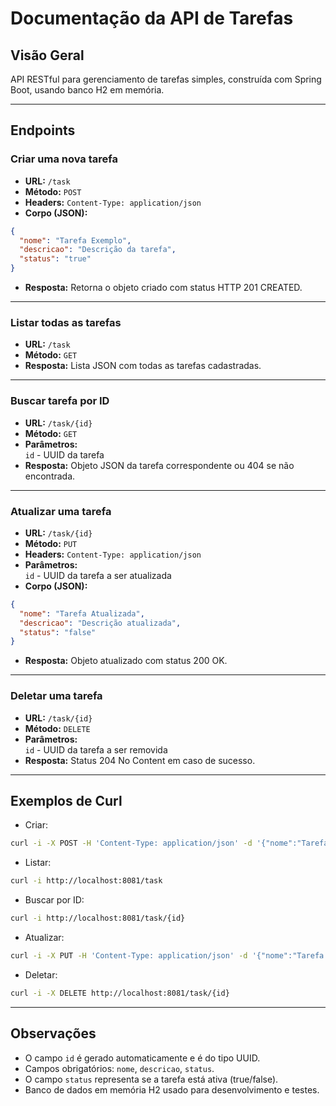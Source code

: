 # Documentação da API de Tarefas

## Visão Geral

API RESTful para gerenciamento de tarefas simples, construída com Spring Boot, usando banco H2 em memória.

***

## Endpoints

### Criar uma nova tarefa

- **URL:** `/task`
- **Método:** `POST`
- **Headers:** `Content-Type: application/json`
- **Corpo (JSON):**

```json
{
  "nome": "Tarefa Exemplo",
  "descricao": "Descrição da tarefa",
  "status": "true"
}
```
- **Resposta:** Retorna o objeto criado com status HTTP 201 CREATED.

***

### Listar todas as tarefas

- **URL:** `/task`
- **Método:** `GET`
- **Resposta:** Lista JSON com todas as tarefas cadastradas.

***

### Buscar tarefa por ID

- **URL:** `/task/{id}`
- **Método:** `GET`
- **Parâmetros:**  
  `id` - UUID da tarefa
- **Resposta:** Objeto JSON da tarefa correspondente ou 404 se não encontrada.

***

### Atualizar uma tarefa

- **URL:** `/task/{id}`
- **Método:** `PUT`
- **Headers:** `Content-Type: application/json`
- **Parâmetros:**  
  `id` - UUID da tarefa a ser atualizada
- **Corpo (JSON):**

```json
{
  "nome": "Tarefa Atualizada",
  "descricao": "Descrição atualizada",
  "status": "false"
}
```
- **Resposta:** Objeto atualizado com status 200 OK.

***

### Deletar uma tarefa

- **URL:** `/task/{id}`
- **Método:** `DELETE`
- **Parâmetros:**  
  `id` - UUID da tarefa a ser removida
- **Resposta:** Status 204 No Content em caso de sucesso.

***

## Exemplos de Curl

- Criar:

```bash
curl -i -X POST -H 'Content-Type: application/json' -d '{"nome":"Tarefa1","descricao":"Descricao da tarefa","status":"true"}' http://localhost:8081/task
```

- Listar:

```bash
curl -i http://localhost:8081/task
```

- Buscar por ID:

```bash
curl -i http://localhost:8081/task/{id}
```

- Atualizar:

```bash
curl -i -X PUT -H 'Content-Type: application/json' -d '{"nome":"Tarefa Atualizada","descricao":"Descricao atualizada","status":"false"}' http://localhost:8081/task/{id}
```

- Deletar:

```bash
curl -i -X DELETE http://localhost:8081/task/{id}
```

***

## Observações

- O campo `id` é gerado automaticamente e é do tipo UUID.
- Campos obrigatórios: `nome`, `descricao`, `status`.
- O campo `status` representa se a tarefa está ativa (true/false).
- Banco de dados em memória H2 usado para desenvolvimento e testes.


